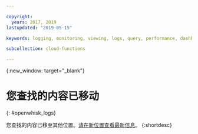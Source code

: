```yaml
---

copyright:
  years: 2017, 2019
lastupdated: "2019-05-15"

keywords: logging, monitoring, viewing, logs, query, performance, dashboard, metrics, health

subcollection: cloud-functions

---
```


{:new_window: target="_blank"}
# 您查找的内容已移动
{: #openwhisk_logs}

您查找的内容已移至其他位置。[请在新位置查看最新信息](/docs/openwhisk?topic=cloud-functions-logs)。
{:shortdesc}
